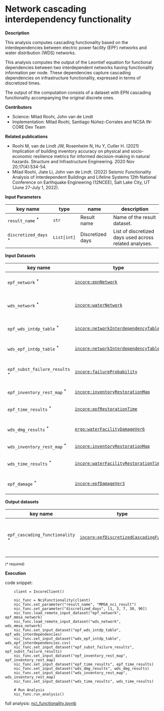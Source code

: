 # Network cascading interdependency functionality

**Description**

This analysis computes cascading functionality based on the interdependencies between electric power facility (EPF)
networks and  water distribution (WDS) networks.

This analysis computes the output of the Leontief equation for functional dependencies between two
interdependent networks having functionality information per node. These dependencies capture cascading
dependencies on infrastructure functionality, expressed in terms of discretized times.

The output of the computation consists of a dataset with EPN cascading functionality accompanying the original 
discrete ones.


**Contributors**

- Science: Milad Roohi, John van de Lindt
- Implementation: Milad Roohi, Santiago Núñez-Corrales and NCSA IN-CORE Dev Team

**Related publications**

* Roohi M, van de Lindt JW, Rosenheim N, Hu Y, Cutler H. (2021) Implication of building inventory accuracy on 
  physical and socio-economic resilience metrics for informed decision-making in natural hazards. Structure and
  Infrastructure Engineering. 2020 Nov 20;17(4):534-54.
* Milad Roohi, Jiate Li, John van de Lindt. (2022) Seismic Functionality Analysis of Interdependent Buildings and 
  Lifeline Systems 12th National Conference on Earthquake Engineering (12NCEE), Salt Lake City, UT (June 27-July 1, 
  2022).

**Input Parameters**

key name | type | name | description
--- | --- | --- | ---
`result_name` <sup>*</sup> | `str` | Result name | Name of the result dataset.
`discretized_days` <sup>*</sup> | `List[int]` | Discretized days | List of discretized days used across related analyses.

**Input Datasets**

key name | type | name                                | description
--- | --- |-------------------------------------| ---
`epf_network` <sup>*</sup> | [`incore:epnNetwork`](https://incore.ncsa.illinois.edu/semantics/api/types/incore:epnNetwork) | Electric Power Facility Network     | Electric Power Facility Network Dataset.
`wds_network` <sup>*</sup> | [`incore:waterNetwork`](https://incore.ncsa.illinois.edu/semantics/api/types/incore:waterNetwork) | Water Distribution Facility Network | Water Distribution Facility Network Dataset.
`epf_wds_intdp_table` <sup>*</sup> | [`incore:networkInterdependencyTable`](https://incore.ncsa.illinois.edu/semantics/api/types/incore:networkInterdependencyTable) | EPN-to-WDS Interdependency          | EPN-to-WDS Interdependency Table.
`wds_epf_intdp_table` <sup>*</sup> | [`incore:networkInterdependencyTable`](https://incore.ncsa.illinois.edu/semantics/api/types/incore:networkInterdependencyTable) | WDS-to-EPN Interdependency          | WDS-to-EPN Interdependency Table.
`epf_subst_failure_results` <sup>*</sup> | [`incore:failureProbability`](https://incore.ncsa.illinois.edu/semantics/api/types/incore:failureProbability) | Substation failure probability      | Substation failure probability Dataset.
`epf_inventory_rest_map` <sup>*</sup> | [`incore:inventoryRestorationMap`](https://incore.ncsa.illinois.edu/semantics/api/types/incore:inventoryRestorationMap) | EPN inventory restoration map       | EPN inventory restoration Map.
`epf_time_results` <sup>*</sup> | [`incore:epfRestorationTime`](https://incore.ncsa.illinois.edu/semantics/api/types/incore:epfRestorationTime) | EP facility restoration time        | EP facility  restoration time Dataset.
`wds_dmg_results` <sup>*</sup> | [`ergo:waterFacilityDamageVer6`](https://incore.ncsa.illinois.edu/semantics/api/types/ergo:waterFacilityDamageVer6) | Water facility damage               | Water Facility Damage Dataset.
`wds_inventory_rest_map` <sup>*</sup> | [`incore:inventoryRestorationMap`](https://incore.ncsa.illinois.edu/semantics/api/types/incore:inventoryRestorationMap) | WDS inventory restoration map       | WDS inventory restoration Map.
`wds_time_results` <sup>*</sup> | [`incore:waterFacilityRestorationTime`](https://incore.ncsa.illinois.edu/semantics/api/types/incore:waterFacilityRestorationTime) | Water facility restoration time     | Water facility restoration time Dataset.
`epf_damage` <sup>*</sup> | [`incore:epfDamageVer3`](https://incore.ncsa.illinois.edu/semantics/api/types/incore:epfDamageVer3) | Electric Power Facility Damage      | Electric Power Facility Damage Dataset.


**Output datasets** 

key name | type | parent key | name | description
--- | --- | --- | --- | ---
`epf_cascading_functionality` <sup>*</sup> | [`incore:epfDiscretizedCascadingFunc`](https://incore.ncsa.illinois.edu/semantics/api/types/incore:epfDiscretizedCascadingFunc) | `electric_power_facilities` | EPF network interdependency cascading functionality results | CSV file of interdependent cascading network functionality for EPF.

<small>(* required)</small>

**Execution**

code snippet:

```
    client = IncoreClient()

    nic_func = NciFunctionality(client)
    nic_func.set_parameter("result_name", "MMSA_nci_result")
    nic_func.set_parameter("discretized_days", [1, 3, 7, 30, 90])
    nic_func.load_remote_input_dataset("epf_network", epf_mmsa_network)
    nic_func.load_remote_input_dataset("wds_network", wds_mmsa_network)
    nic_func.set_input_dataset("epf_wds_intdp_table", epf_wds_interdependencies)
    nic_func.set_input_dataset("wds_epf_intdp_table", wds_epf_interdependencies.csv)
    nic_func.set_input_dataset("epf_subst_failure_results", epf_subst_failure_results)
    nic_func.set_input_dataset("epf_inventory_rest_map", epf_inventory_rest_map)
    nic_func.set_input_dataset("epf_time_results", epf_time_results)
    nic_func.set_input_dataset("wds_dmg_results", wds_dmg_results)
    nic_func.set_input_dataset("wds_inventory_rest_map", wds_inventory_rest_map)
    nic_func.set_input_dataset("wds_time_results", wds_time_results)

    # Run Analysis
    nic_func.run_analysis()
```

full analysis: [nci_functionality.ipynb](https://github.com/IN-CORE/incore-docs/blob/main/notebooks/nci_functionality.ipynb)